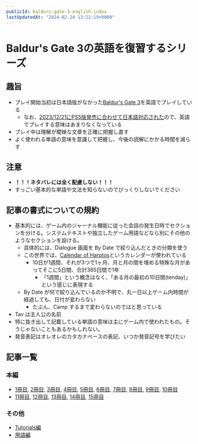 ```yaml
---
publicId: baldurs-gate-3-english-index
lastUpdatedAt: "2024-02-24 13:22:19+0000"
---
```


# Baldur's Gate 3の英語を復習するシリーズ

## 趣旨

- プレイ開始当初は日本語版がなかった[Baldur's Gate 3](https://store.steampowered.com/app/1086940/Baldurs_Gate_3/)を英語でプレイしている
  - なお、[2023/12/21にPS5版発売に合わせて日本語対応された](https://store.steampowered.com/news/app/1086940?emclan=103582791464711919&emgid=3878226811922849512)ので、英語でプレイする意味はあまりなくなっている
- プレイ中は理解が曖昧な文章を正確に把握し直す
- よく使われる単語の意味を意識して把握し、今後の読解にかかる時間を減らす

## 注意

- **！！！ネタバレには全く配慮しない！！！**
- すっごい基本的な単語や文法を知らないのでびっくりしないでください

## 記事の書式についての規約

- 基本的には、ゲーム内のジャーナル機能に従った会話の発生日時でセクションを分ける。システムテキストや独立したゲーム用語などなら別にその他のようなセクションを設ける。
  - 具体的には、Dialogue 画面を By Date で絞り込んだときの分類を使う
  - この世界では、[Calendar of Harptos](https://www.worldanvil.com/w/forgotten-realms-28d26d5th29-lethann/a/calendar-of-harptos-article)というカレンダーが使われている
    - 10日が1週間、それが3つで1ヶ月、月と月の間を埋める特殊な月があってそこに5日間、合計365日間で1年
      - 「1週間」という概念はなく、「ある月の最初の10日間(tenday)」という感じに表現する
  - By Date が何で絞り込んでいるのか不明で、丸一日以上ゲーム内時間が経過しても、日付が変わらない
    - たぶん、Camp するまで変わらないのではと思っている
- Tav は主人公の名前
- 特に抜き出して記載している単語の意味は主にゲーム内で使われたもの。そうじゃないこともあるかもしれない。
- 発音表記はオレオレのカタカナベースの表記、いつか発音記号を学びたい

## 記事一覧

### 本編

- [1冊目](./baldurs-gate-3-english-part-1.html), [2冊目](./baldurs-gate-3-english-part-2.html), [3冊目](./baldurs-gate-3-english-part-3.html), [4冊目](./baldurs-gate-3-english-part-4.html), [5冊目](./baldurs-gate-3-english-part-5.html), [6冊目](./baldurs-gate-3-english-part-6.html), [7冊目](./baldurs-gate-3-english-part-7.html), [8冊目](./baldurs-gate-3-english-part-8.html), [9冊目](./baldurs-gate-3-english-part-9.html), [10冊目](./baldurs-gate-3-english-part-10.html)
- [11冊目](./baldurs-gate-3-english-part-11.html), [12冊目](./baldurs-gate-3-english-part-12.html), [13冊目](./baldurs-gate-3-english-part-13.html), [14冊目](./baldurs-gate-3-english-part-14.html), [15冊目](./baldurs-gate-3-english-part-15.html)

### その他

- [Tutorials編](./baldurs-gate-3-english-tutorials.html)
- [用語編](./baldurs-gate-3-english-terms.html)
